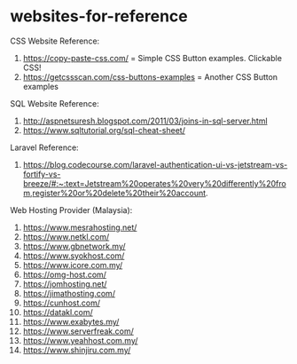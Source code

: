 # websites-for-reference

CSS Website Reference:
1. https://copy-paste-css.com/ = Simple CSS Button examples. Clickable CSS!
2. https://getcssscan.com/css-buttons-examples = Another CSS Button examples

SQL Website Reference:
1. http://aspnetsuresh.blogspot.com/2011/03/joins-in-sql-server.html
2. https://www.sqltutorial.org/sql-cheat-sheet/

Laravel Reference:
1. https://blog.codecourse.com/laravel-authentication-ui-vs-jetstream-vs-fortify-vs-breeze/#:~:text=Jetstream%20operates%20very%20differently%20from,register%20or%20delete%20their%20account.


Web Hosting Provider (Malaysia):
1. https://www.mesrahosting.net/
2. https://www.netkl.com/
3. https://www.gbnetwork.my/
4. https://www.syokhost.com/
5. https://www.icore.com.my/
6. https://omg-host.com/
7. https://jomhosting.net/
8. https://jimathosting.com/
9. https://cunhost.com/
10. https://datakl.com/
11. https://www.exabytes.my/
12. https://www.serverfreak.com/
13. https://www.yeahhost.com.my/
14. https://www.shinjiru.com.my/

